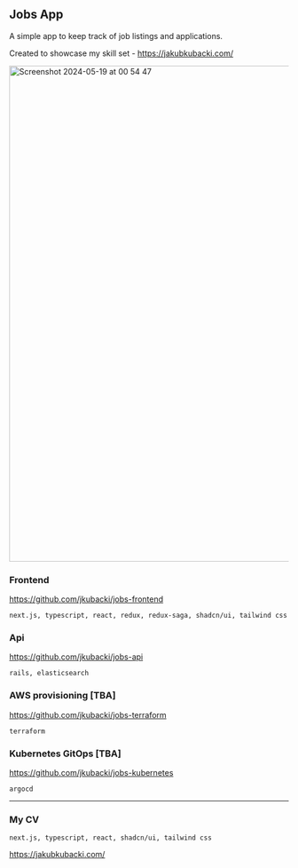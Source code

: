 ## Jobs App

A simple app to keep track of job listings and applications.

Created to showcase my skill set - https://jakubkubacki.com/

<img width="894" alt="Screenshot 2024-05-19 at 00 54 47" src="https://github.com/jkubacki/jobs/assets/1104186/35fb1d39-9b6f-47f4-a49f-0d76469e2974">


### Frontend

https://github.com/jkubacki/jobs-frontend

`next.js, typescript, react, redux, redux-saga, shadcn/ui, tailwind css`

### Api

https://github.com/jkubacki/jobs-api

`rails, elasticsearch`

### AWS provisioning [TBA]

https://github.com/jkubacki/jobs-terraform

`terraform`

### Kubernetes GitOps [TBA]

https://github.com/jkubacki/jobs-kubernetes

`argocd`

---

### My CV

`next.js, typescript, react, shadcn/ui, tailwind css`

https://jakubkubacki.com/
